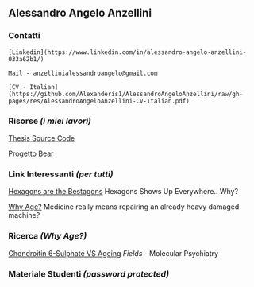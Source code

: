 ## Alessandro Angelo Anzellini 

### Contatti
```
[Linkedin](https://www.linkedin.com/in/alessandro-angelo-anzellini-033a62b1/)

Mail - anzellinialessandroangelo@gmail.com

[CV - Italian](https://github.com/Alexanderis1/AlessandroAngeloAnzellini/raw/gh-pages/res/AlessandroAngeloAnzellini-CV-Italian.pdf)

```
### Risorse *(i miei lavori)*

[Thesis Source Code](https://github.com/Alexanderis1/Schema_Alignment_for_Alaska_Benchmark)

[Progetto Bear](https://www.progettobear.it/public/covid.php)

### Link Interessanti *(per tutti)*

[Hexagons are the Bestagons](https://www.youtube.com/watch?v=thOifuHs6eY&ab_channel=CGPGrey)
Hexagons Shows Up Everywhere.. Why?

[Why Age?](https://www.youtube.com/watch?v=GoJsr4IwCm4&ab_channel=Kurzgesagt%E2%80%93InaNutshell)
Medicine really means repairing an already heavy damaged machine?


### Ricerca *(Why Age?)*

[Chondroitin 6-Sulphate VS Ageing](https://github.com/Alexanderis1/AlessandroAngeloAnzellini/raw/gh-pages/res/s41380-021-01208-9.pdf)
*Fields -* Molecular Psychiatry

### Materiale Studenti *(password protected)*

